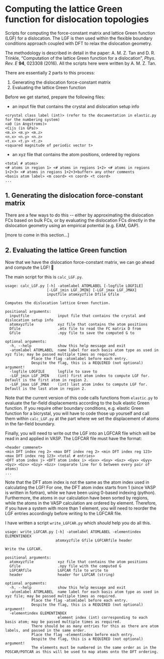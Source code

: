 # Computing the lattice Green function for dislocation topologies

Scripts for computing the force-constant matrix and lattice Green function (LGF) for a dislocation. The LGF is then used within the flexible boundary conditions approach coupled with DFT to relax the dislocation geometry.

The methodology is described in detail in the paper: A. M. Z. Tan and D. R. Trinkle, “Computation of the lattice Green function for a dislocation”, *Phys. Rev. E* **94**, 023308 (2016). All the scripts here were written by A. M. Z. Tan. 

There are essentially 2 parts to this process:
1. Generating the dislocation force-constant matrix
2. Evaluating the lattice Green function

Before we get started, prepare the following files:
- an input file that contains the crystal and dislocation setup info
```
<crystal class label (int)> (refer to the documentation in elastic.py for the numbering system)
<a0 (in Angstroms)>
<Cijs (in GPa)>
<m.x> <m.y> <m.z>
<n.x> <n.y> <n.z>
<t.x> <t.y> <t.z>
<squared magnitude of periodic vector t>
```
- an xyz file that contains the atom positions, ordered by regions
```
<total # atoms>
<# atoms in region 1> <# atoms in regions 1+2> <# atoms in regions 1+2+3> <# atoms in regions 1+2+3+buffer> any other comments
<basis atom label> <m coord> <n coord> <t coord>
...
```


## 1. Generating the dislocation force-constant matrix

There are a few ways to do this -- either by approximating the dislocation FCs based on bulk FCs, or by evaluating the dislocation FCs directly in the dislocation geometry using an empirical potential (e.g. EAM, GAP).

[more to come in this section...]

## 2. Evaluating the lattice Green function

Now that we have the dislocation force-constant matrix, we can go ahead and compute the LGF! :tada:

The main script for this is `calc_LGF.py`.
```
usage: calc_LGF.py [-h] -atomlabel ATOMLABEL [-logfile LOGFILE]
                   [-LGF_jmin LGF_JMIN] [-LGF_jmax LGF_JMAX]
                   inputfile atomxyzfile Dfile Gfile

Computes the dislocation lattice Green function.

positional arguments:
  inputfile             input file that contains the crystal and dislocation setup info
  atomxyzfile           xyz file that contains the atom positions
  Dfile                 .mtx file to read the FC matrix D from
  Gfile                 .npy file to save the computed G to

optional arguments:
  -h, --help            show this help message and exit
  -atomlabel ATOMLABEL  name label for each basis atom type as used in xyz file; may be passed multiple times as required.
			Place the flag -atomlabel before each entry.
			Despite the flag, this is a REQUIRED (not optional) argument!
  -logfile LOGFILE      logfile to save to
  -LGF_jmin LGF_JMIN    (int) first atom index to compute LGF for. Default is the first atom in region 2.
  -LGF_jmax LGF_JMAX    (int) last atom index to compute LGF for. Default is the last atom in region 2.
```

Note that the current version of this code calls functions from `elastic.py` to evaluate the far-field displacements according to the bulk elastic Green function. If you require other boundary conditions, e.g. elastic Green function for a bicrystal, you will have to code those up yourself and call them within `calc_LGF.py` at the part where we set the displacement of atoms in the far-field boundary.

Finally, you will need to write out the LGF into an LGFCAR file which will be read in and applied in VASP. The LGFCAR file must have the format:
```
<header commenet>
<min DFT index reg 2> <max DFT index reg 2> <min DFT index reg 123> <max DFT index reg 123> <total # entries>
<DFT atom index j> <DFT atom index i> <Gxx> <Gxy> <Gxz> <Gyx> <Gyy> <Gyz> <Gzx> <Gzy> <Gzz> (separate line for G between every pair of atoms)
...
```
Note that the DFT atom index is not the same as the atom index used in calculating the LGF! For one, the DFT atom index starts from 1 (since VASP is written in fortran), while we have been using 0-based indexing (python). Furthermore, the atoms in our calculation have been sorted by regions, while the atoms in the VASP calculation are ordered by element. Therefore, if you have a system with more than 1 element, you will need to reorder the LGF entries accordingly before writing to the LGFCAR file.

I have written a script `write_LGFCAR.py` which *should* help you do all this.
```
usage: write_LGFCAR.py [-h] -atomlabel ATOMLABEL -elementindex ELEMENTINDEX
                       atomxyzfile Gfile LGFCARfile header

Write the LGFCAR.

positional arguments:
  atomxyzfile           xyz file that contains the atom positions
  Gfile                 .npy file with the computed G
  LGFCARfile            LGFCAR file to write to
  header                header for LGFCAR (string)

optional arguments:
  -h, --help            show this help message and exit
  -atomlabel ATOMLABEL  name label for each basis atom type as used in xyz file; may be passed multiple times as required.
			Place the flag -atomlabel before each entry.
			Despite the flag, this is a REQUIRED (not optional) argument!
  -elementindex ELEMENTINDEX
                        element index (int) corresponding to each basis atom; may be passed multiple times as required.
			There should be as many entries for this as there are atom labels, and passed in the same order.
			Place the flag -elementindex before each entry.
			Despite the flag, this is a REQUIRED (not optional) argument!
			The elements must be numbered in the same order as in the POSCAR/POTCAR as this will be used to map atoms onto the DFT ordering.
```



